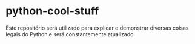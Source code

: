 # python-cool-stuff

Este repositório será utilizado para explicar e demonstrar diversas coisas legais do Python e será constantemente atualizado.
